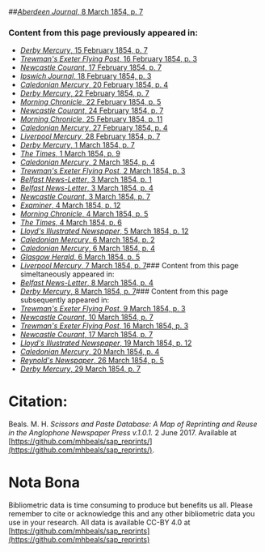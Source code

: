 ##[*Aberdeen Journal*, 8 March 1854, p. 7](https://mhbeals.github.io/sap_html/Aberdeen-Journal/Aberdeen-Journal-8-March-1854-p-7)

### Content from this page previously appeared in:
+ [*Derby Mercury*, 15 February 1854, p. 7](https://mhbeals.github.io/sap_html/Derby-Mercury/Derby-Mercury-15-February-1854-p-7)
+ [*Trewman's Exeter Flying Post*, 16 February 1854, p. 3](https://mhbeals.github.io/sap_html/Trewman's-Exeter-Flying-Post/Trewman's-Exeter-Flying-Post-16-February-1854-p-3)
+ [*Newcastle Courant*, 17 February 1854, p. 7](https://mhbeals.github.io/sap_html/Newcastle-Courant/Newcastle-Courant-17-February-1854-p-7)
+ [*Ipswich Journal*, 18 February 1854, p. 3](https://mhbeals.github.io/sap_html/Ipswich-Journal/Ipswich-Journal-18-February-1854-p-3)
+ [*Caledonian Mercury*, 20 February 1854, p. 4](https://mhbeals.github.io/sap_html/Caledonian-Mercury/Caledonian-Mercury-20-February-1854-p-4)
+ [*Derby Mercury*, 22 February 1854, p. 7](https://mhbeals.github.io/sap_html/Derby-Mercury/Derby-Mercury-22-February-1854-p-7)
+ [*Morning Chronicle*, 22 February 1854, p. 5](https://mhbeals.github.io/sap_html/Morning-Chronicle/Morning-Chronicle-22-February-1854-p-5)
+ [*Newcastle Courant*, 24 February 1854, p. 7](https://mhbeals.github.io/sap_html/Newcastle-Courant/Newcastle-Courant-24-February-1854-p-7)
+ [*Morning Chronicle*, 25 February 1854, p. 11](https://mhbeals.github.io/sap_html/Morning-Chronicle/Morning-Chronicle-25-February-1854-p-11)
+ [*Caledonian Mercury*, 27 February 1854, p. 4](https://mhbeals.github.io/sap_html/Caledonian-Mercury/Caledonian-Mercury-27-February-1854-p-4)
+ [*Liverpool Mercury*, 28 February 1854, p. 7](https://mhbeals.github.io/sap_html/Liverpool-Mercury/Liverpool-Mercury-28-February-1854-p-7)
+ [*Derby Mercury*, 1 March 1854, p. 7](https://mhbeals.github.io/sap_html/Derby-Mercury/Derby-Mercury-1-March-1854-p-7)
+ [*The Times*, 1 March 1854, p. 9](https://mhbeals.github.io/sap_html/The-Times/The-Times-1-March-1854-p-9)
+ [*Caledonian Mercury*, 2 March 1854, p. 4](https://mhbeals.github.io/sap_html/Caledonian-Mercury/Caledonian-Mercury-2-March-1854-p-4)
+ [*Trewman's Exeter Flying Post*, 2 March 1854, p. 3](https://mhbeals.github.io/sap_html/Trewman's-Exeter-Flying-Post/Trewman's-Exeter-Flying-Post-2-March-1854-p-3)
+ [*Belfast News-Letter*, 3 March 1854, p. 1](https://mhbeals.github.io/sap_html/Belfast-News-Letter/Belfast-News-Letter-3-March-1854-p-1)
+ [*Belfast News-Letter*, 3 March 1854, p. 4](https://mhbeals.github.io/sap_html/Belfast-News-Letter/Belfast-News-Letter-3-March-1854-p-4)
+ [*Newcastle Courant*, 3 March 1854, p. 7](https://mhbeals.github.io/sap_html/Newcastle-Courant/Newcastle-Courant-3-March-1854-p-7)
+ [*Examiner*, 4 March 1854, p. 12](https://mhbeals.github.io/sap_html/Examiner/Examiner-4-March-1854-p-12)
+ [*Morning Chronicle*, 4 March 1854, p. 5](https://mhbeals.github.io/sap_html/Morning-Chronicle/Morning-Chronicle-4-March-1854-p-5)
+ [*The Times*, 4 March 1854, p. 6](https://mhbeals.github.io/sap_html/The-Times/The-Times-4-March-1854-p-6)
+ [*Lloyd's Illustrated Newspaper*, 5 March 1854, p. 12](https://mhbeals.github.io/sap_html/Lloyd's-Illustrated-Newspaper/Lloyd's-Illustrated-Newspaper-5-March-1854-p-12)
+ [*Caledonian Mercury*, 6 March 1854, p. 2](https://mhbeals.github.io/sap_html/Caledonian-Mercury/Caledonian-Mercury-6-March-1854-p-2)
+ [*Caledonian Mercury*, 6 March 1854, p. 4](https://mhbeals.github.io/sap_html/Caledonian-Mercury/Caledonian-Mercury-6-March-1854-p-4)
+ [*Glasgow Herald*, 6 March 1854, p. 5](https://mhbeals.github.io/sap_html/Glasgow-Herald/Glasgow-Herald-6-March-1854-p-5)
+ [*Liverpool Mercury*, 7 March 1854, p. 7](https://mhbeals.github.io/sap_html/Liverpool-Mercury/Liverpool-Mercury-7-March-1854-p-7)### Content from this page simeltaneously appeared in:
+ [*Belfast News-Letter*, 8 March 1854, p. 4](https://mhbeals.github.io/sap_html/Belfast-News-Letter/Belfast-News-Letter-8-March-1854-p-4)
+ [*Derby Mercury*, 8 March 1854, p. 7](https://mhbeals.github.io/sap_html/Derby-Mercury/Derby-Mercury-8-March-1854-p-7)### Content from this page subsequently appeared in:
+ [*Trewman's Exeter Flying Post*, 9 March 1854, p. 3](https://mhbeals.github.io/sap_html/Trewman's-Exeter-Flying-Post/Trewman's-Exeter-Flying-Post-9-March-1854-p-3)
+ [*Newcastle Courant*, 10 March 1854, p. 7](https://mhbeals.github.io/sap_html/Newcastle-Courant/Newcastle-Courant-10-March-1854-p-7)
+ [*Trewman's Exeter Flying Post*, 16 March 1854, p. 3](https://mhbeals.github.io/sap_html/Trewman's-Exeter-Flying-Post/Trewman's-Exeter-Flying-Post-16-March-1854-p-3)
+ [*Newcastle Courant*, 17 March 1854, p. 7](https://mhbeals.github.io/sap_html/Newcastle-Courant/Newcastle-Courant-17-March-1854-p-7)
+ [*Lloyd's Illustrated Newspaper*, 19 March 1854, p. 12](https://mhbeals.github.io/sap_html/Lloyd's-Illustrated-Newspaper/Lloyd's-Illustrated-Newspaper-19-March-1854-p-12)
+ [*Caledonian Mercury*, 20 March 1854, p. 4](https://mhbeals.github.io/sap_html/Caledonian-Mercury/Caledonian-Mercury-20-March-1854-p-4)
+ [*Reynold's Newspaper*, 26 March 1854, p. 5](https://mhbeals.github.io/sap_html/Reynold's-Newspaper/Reynold's-Newspaper-26-March-1854-p-5)
+ [*Derby Mercury*, 29 March 1854, p. 7](https://mhbeals.github.io/sap_html/Derby-Mercury/Derby-Mercury-29-March-1854-p-7)
                    
# Citation: 

Beals. M. H. *Scissors and Paste Database: A Map of Reprinting and Reuse in the Anglophone Newspaper Press v.1.0.1.* 2 June 2017. Available at [https://github.com/mhbeals/sap_reprints/](https://github.com/mhbeals/sap_reprints/). 
                    
# Nota Bona

Bibliometric data is time consuming to produce but benefits us all. Please remember to cite or acknowledge this and any other bibliometric data you use in your research. All data is available CC-BY 4.0 at [https://github.com/mhbeals/sap_reprints](https://github.com/mhbeals/sap_reprints)